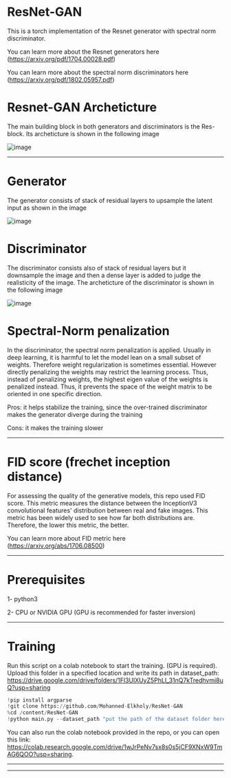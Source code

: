 # ResNet-GAN
This is a torch implementation of the Resnet generator with spectral norm discriminator. 

You can learn more about the Resnet generators here (https://arxiv.org/pdf/1704.00028.pdf)

You can learn more about the spectral norm discriminators here (https://arxiv.org/pdf/1802.05957.pdf)

# Resnet-GAN Archeticture
The main building block in both generators and discriminators is the Res-block. Its archeticture is shown in the following image

![image](https://user-images.githubusercontent.com/47930821/130739125-ec55a98c-29e2-4551-9a2a-b3b18015fa8d.png)

---
# Generator
The generator consists of stack of residual layers to upsample the latent input as shown in the image

![image](https://user-images.githubusercontent.com/47930821/130739011-d7beadb5-bca0-4f25-9924-1d657e929815.png)

# Discriminator
The discriminator consists also of stack of residual layers but it downsample the image and then a dense layer is added to judge the realisticity of the image. The archeticture of the discriminator is shown in the following image

![image](https://user-images.githubusercontent.com/47930821/130739428-61ee148e-96eb-456a-bc7d-b628d7865b5d.png)

# Spectral-Norm penalization
In the discriminator, the spectral norm penalization is applied. Usually in deep learning, it is harmful to let the model lean on a small subset of weights. Therefore weight regularization is sometimes essential. However directly penalizing the weights may restrict the learning process. Thus, instead of penalizing weights, the highest eigen value of the weights is penalized instead. Thus, it prevents the space of the weight matrix to be oriented in one specific direction.

Pros: it helps stabilize the training, since the over-trained discriminator makes the generator diverge during the training

Cons: it makes the training slower

---

# FID score (frechet inception distance)
For assessing the quality of the generative models, this repo used FID score. This metric measures the distance between the InceptionV3 convolutional features' distribution between real and fake images. This metric has been widely used to see how far both distributions are. Therefore, the lower this metric, the better.


You can learn more about FID metric here (https://arxiv.org/abs/1706.08500)

---
# Prerequisites
1- python3 

2- CPU or NVIDIA GPU (GPU is recommended for faster inversion)

---

# Training
Run this script on a colab notebook to start the training. (GPU is required).
Upload this folder in a specified location and write its path in dataset_path: https://drive.google.com/drive/folders/1Fl3UlXUyZ5PhLl_31nQ7kTredhvmi8uQ?usp=sharing
```python
!pip install argparse
!git clone https://github.com/Mohanned-Elkholy/ResNet-GAN
%cd /content/ResNet-GAN
!python main.py --dataset_path "put the path of the dataset folder here" --GAN_check_point_path '/' --outputs '/content/drive/MyDrive/For_Jacob/Githubs/Resnet_GAN/outputs' --continue_training_from_checkpoint False

```
You can also run the colab notebook provided in the repo, or you can open this link: https://colab.research.google.com/drive/1wJrPeNv7sx8s0s5jCF9XNxW9TmAG6QOO?usp=sharing.

---
---


